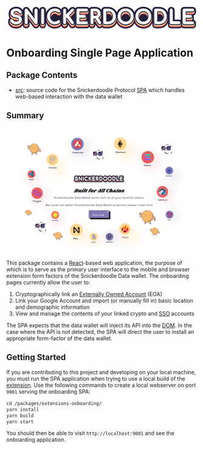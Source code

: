 ![Onboarding Pages](https://github.com/SnickerdoodleLabs/Snickerdoodle-Theme-Light/blob/main/snickerdoodle_horizontal_notab.png?raw=true)

# Onboarding Single Page Application

## Package Contents

- [src](/packages/browserExtension/src/): source code for the Snickerdoodle Protocol [SPA](https://en.wikipedia.org/wiki/Single-page_application) which handles web-based interaction with the data wallet

## Summary

![Onboarding SPA](/documentation/images/onboarding-page-one.png)

This package contains a [React](https://reactjs.org/)-based web application, the purpose of which is to serve as the primary user interface to the mobile and browser extension form 
factors of the Snickerdoodle Data wallet. The onboarding pages currently allow the user to:

1. Cryptographically link an [Externally Owned Account](https://ethereum.org/en/developers/docs/accounts/) (EOA)
2. Link your Google Account and import (or manually fill in) basic location and demographic information
3. View and manage the contents of your linked crypto and [SSO](https://en.wikipedia.org/wiki/Single_sign-on) accounts 

The SPA expects that the data wallet will inject its API into the [DOM](https://developer.mozilla.org/en-US/docs/Web/API/Document_Object_Model/Introduction). In the case where 
the API is not detected, the SPA will direct the user to install an appropriate form-factor of the data wallet. 

## Getting Started

If you are contributing to this project and developing on your local machine, you must run the SPA application when trying to use a local build of the 
[extension](/packages/browserExtension/README.md). Use the following commands to create a local webserver on port `9001` serving the onboarding SPA:

```shell
cd /packages/extensions-onboarding/
yarn install
yarn build
yarn start
```

You should then be able to visit `http://localhost:9001` and see the onboarding application.